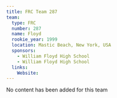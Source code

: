 ```yaml
---
title: FRC Team 287
team:
  type: FRC
  number: 287
  name: Floyd
  rookie_year: 1999
  location: Mastic Beach, New York, USA
  sponsors:
    - William Floyd High School
    - William Floyd High School
  links:
    Website: 
---
```

No content has been added for this team
